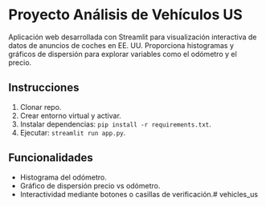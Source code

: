 # Proyecto Análisis de Vehículos US

Aplicación web desarrollada con Streamlit para visualización interactiva de datos de anuncios de coches en EE. UU. Proporciona histogramas y gráficos de dispersión para explorar variables como el odómetro y el precio.

## Instrucciones

1. Clonar repo.
2. Crear entorno virtual y activar.
3. Instalar dependencias: `pip install -r requirements.txt`.
4. Ejecutar: `streamlit run app.py`.

## Funcionalidades

- Histograma del odómetro.
- Gráfico de dispersión precio vs odómetro.
- Interactividad mediante botones o casillas de verificación.# vehicles_us